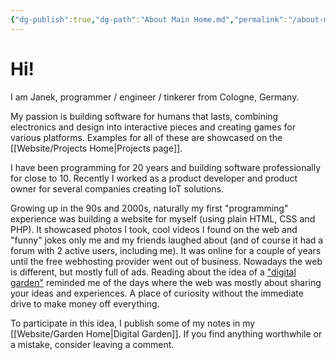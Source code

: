 ```yaml
---
{"dg-publish":true,"dg-path":"About Main Home.md","permalink":"/about-main-home/","title":"janek.ing - Home","hide":true,"tags":["gardenEntry"],"dgShowFileTree":"false","dgShowToc":"false","created":"2025-05-20T17:46:42.371+02:00","updated":"2025-05-23T11:51:00.226+02:00"}
---
```


# Hi!
I am Janek, programmer / engineer / tinkerer from Cologne, Germany.

My passion is building software for humans that lasts, combining electronics and design into interactive pieces and creating games for various platforms. Examples for all of these are showcased on the [[Website/Projects Home\|Projects page]].

I have been programming for 20 years and building software professionally for close to 10. Recently I worked as a product developer and product owner for several companies creating IoT solutions.

Growing up in the 90s and 2000s, naturally my first "programming" experience was building a website for myself (using plain HTML, CSS and PHP). It showcased photos I took, cool videos I found on the web and "funny" jokes only me and my friends laughed about (and of course it had a forum with 2 active users, including me). It was online for a couple of years until the free webhosting provider went out of business. Nowadays the web is different, but mostly full of ads. Reading about the idea of a ["digital garden"](https://maggieappleton.com/garden-history/) reminded me of the days where the web was mostly about sharing your ideas and experiences. A place of curiosity without the immediate drive to make money off everything.

To participate in this idea, I publish some of my notes in my [[Website/Garden Home\|Digital Garden]]. If you find anything worthwhile or a mistake, consider leaving a comment.

